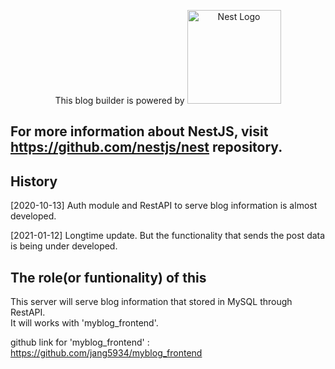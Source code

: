 <p align="center">
  This blog builder is powered by 
  <a href="http://nestjs.com/" target="blank"><img src="https://nestjs.com/img/logo_text.svg" width="150" alt="Nest Logo" /></a>
</p>
  
  [travis-image]: https://api.travis-ci.org/nestjs/nest.svg?branch=master
  [travis-url]: https://travis-ci.org/nestjs/nest
  [linux-image]: https://img.shields.io/travis/nestjs/nest/master.svg?label=linux
  [linux-url]: https://travis-ci.org/nestjs/nest
  
  ## For more information about NestJS, visit https://github.com/nestjs/nest repository.
  
  ## History

  [2020-10-13] Auth module and RestAPI to serve blog information is almost developed.
  
  [2021-01-12] Longtime update. But the functionality that sends the post data is being under developed.

  ## The role(or funtionality) of this

  This server will serve blog information that stored in MySQL through RestAPI.<br>
  It will works with 'myblog_frontend'.

  github link for 'myblog_frontend' : https://github.com/jang5934/myblog_frontend

  

